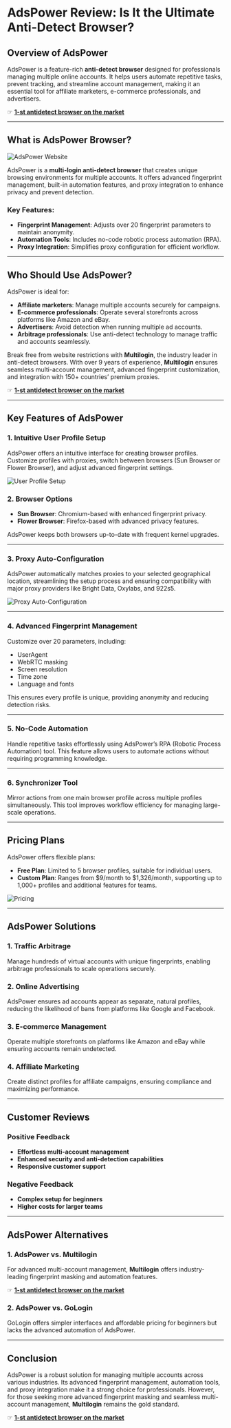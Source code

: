 # AdsPower Review: Is It the Ultimate Anti-Detect Browser?

## Overview of AdsPower

AdsPower is a feature-rich **anti-detect browser** designed for professionals managing multiple online accounts. It helps users automate repetitive tasks, prevent tracking, and streamline account management, making it an essential tool for affiliate marketers, e-commerce professionals, and advertisers.

☞ **[1-st antidetect browser on the market](https://bit.ly/multIlogin)**

---

## What is AdsPower Browser?

![AdsPower Website](https://cdn.shopify.com/s/files/1/0643/9262/6408/files/adspower-website_2048x2048.png?v=1719818225)

AdsPower is a **multi-login anti-detect browser** that creates unique browsing environments for multiple accounts. It offers advanced fingerprint management, built-in automation features, and proxy integration to enhance privacy and prevent detection.

### Key Features:
- **Fingerprint Management**: Adjusts over 20 fingerprint parameters to maintain anonymity.
- **Automation Tools**: Includes no-code robotic process automation (RPA).
- **Proxy Integration**: Simplifies proxy configuration for efficient workflow.

---

## Who Should Use AdsPower?

AdsPower is ideal for:
- **Affiliate marketers**: Manage multiple accounts securely for campaigns.
- **E-commerce professionals**: Operate several storefronts across platforms like Amazon and eBay.
- **Advertisers**: Avoid detection when running multiple ad accounts.
- **Arbitrage professionals**: Use anti-detect technology to manage traffic and accounts seamlessly.

Break free from website restrictions with **Multilogin**, the industry leader in anti-detect browsers. With over 9 years of experience, **Multilogin** ensures seamless multi-account management, advanced fingerprint customization, and integration with 150+ countries’ premium proxies.

☞ **[1-st antidetect browser on the market](https://bit.ly/multIlogin)**

---

## Key Features of AdsPower

### 1. **Intuitive User Profile Setup**
AdsPower offers an intuitive interface for creating browser profiles. Customize profiles with proxies, switch between browsers (Sun Browser or Flower Browser), and adjust advanced fingerprint settings.

![User Profile Setup](https://cdn.shopify.com/s/files/1/0643/9262/6408/files/adspower-intuitive-interface_2048x2048.png?v=1719818322)

### 2. **Browser Options**
- **Sun Browser**: Chromium-based with enhanced fingerprint privacy.
- **Flower Browser**: Firefox-based with advanced privacy features.

AdsPower keeps both browsers up-to-date with frequent kernel upgrades.

---

### 3. **Proxy Auto-Configuration**
AdsPower automatically matches proxies to your selected geographical location, streamlining the setup process and ensuring compatibility with major proxy providers like Bright Data, Oxylabs, and 922s5.

![Proxy Auto-Configuration](https://cdn.shopify.com/s/files/1/0643/9262/6408/files/proxy-auto-configuration_2048x2048.png?v=1719818596)

---

### 4. **Advanced Fingerprint Management**
Customize over 20 parameters, including:
- UserAgent
- WebRTC masking
- Screen resolution
- Time zone
- Language and fonts

This ensures every profile is unique, providing anonymity and reducing detection risks.

---

### 5. **No-Code Automation**
Handle repetitive tasks effortlessly using AdsPower’s RPA (Robotic Process Automation) tool. This feature allows users to automate actions without requiring programming knowledge.

---

### 6. **Synchronizer Tool**
Mirror actions from one main browser profile across multiple profiles simultaneously. This tool improves workflow efficiency for managing large-scale operations.

---

## Pricing Plans

AdsPower offers flexible plans:
- **Free Plan**: Limited to 5 browser profiles, suitable for individual users.
- **Custom Plan**: Ranges from $9/month to $1,326/month, supporting up to 1,000+ profiles and additional features for teams.

![Pricing](https://cdn.shopify.com/s/files/1/0643/9262/6408/files/custom-pricing_2048x2048.png?v=1719818991)

---

## AdsPower Solutions

### 1. **Traffic Arbitrage**
Manage hundreds of virtual accounts with unique fingerprints, enabling arbitrage professionals to scale operations securely.

### 2. **Online Advertising**
AdsPower ensures ad accounts appear as separate, natural profiles, reducing the likelihood of bans from platforms like Google and Facebook.

### 3. **E-commerce Management**
Operate multiple storefronts on platforms like Amazon and eBay while ensuring accounts remain undetected.

### 4. **Affiliate Marketing**
Create distinct profiles for affiliate campaigns, ensuring compliance and maximizing performance.

---

## Customer Reviews

### Positive Feedback
- **Effortless multi-account management**
- **Enhanced security and anti-detection capabilities**
- **Responsive customer support**

### Negative Feedback
- **Complex setup for beginners**
- **Higher costs for larger teams**

---

## AdsPower Alternatives

### 1. **AdsPower vs. Multilogin**
For advanced multi-account management, **Multilogin** offers industry-leading fingerprint masking and automation features.

☞ **[1-st antidetect browser on the market](https://bit.ly/multIlogin)**

### 2. **AdsPower vs. GoLogin**
GoLogin offers simpler interfaces and affordable pricing for beginners but lacks the advanced automation of AdsPower.

---

## Conclusion

AdsPower is a robust solution for managing multiple accounts across various industries. Its advanced fingerprint management, automation tools, and proxy integration make it a strong choice for professionals. However, for those seeking more advanced fingerprint masking and seamless multi-account management, **Multilogin** remains the gold standard.

☞ **[1-st antidetect browser on the market](https://bit.ly/multIlogin)**
